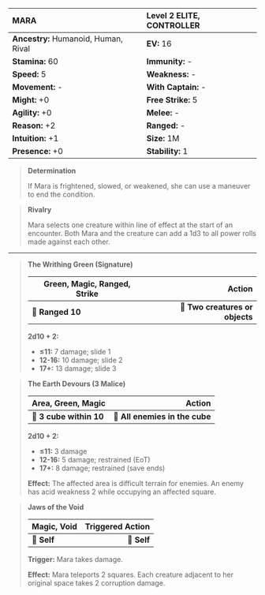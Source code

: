 | **MARA**                                 | Level 2 ELITE, CONTROLLER                |
|:-----------------------------------------|:-----------------------------------------|
| **Ancestry:** Humanoid, Human, Rival     | **EV:** 16                               |
| **Stamina:** 60                          | **Immunity:** -                          |
| **Speed:** 5                             | **Weakness:** -                          |
| **Movement:** -                          | **With Captain:** -                      |
| **Might:** +0                            | **Free Strike:** 5                       |
| **Agility:** +0                          | **Melee:** -                             |
| **Reason:** +2                           | **Ranged:** -                            |
| **Intuition:** +1                        | **Size:** 1M                             |
| **Presence:** +0                         | **Stability:** 1                         |

> **Determination**
> 
> If Mara is frightened, slowed, or weakened, she can use a maneuver to end the condition.

> **Rivalry**
> 
> Mara selects one creature within line of effect at the start of an encounter. Both Mara and the creature can add a 1d3 to all power rolls made against each other.

---

> **The Writhing Green (Signature)**
> 
> | **Green, Magic, Ranged, Strike** |                      **Action** |
> | -------------------------------- | -------------------------------:|
> | **📏 Ranged 10**                 | **🎯 Two creatures or objects** |
> 
> **2d10 + 2:**
> 
> - **≤11:** 7 damage; slide 1
> - **12-16:** 10 damage; slide 2
> - **17+:** 13 damage; slide 3

> **The Earth Devours (3 Malice)**
> 
> | **Area, Green, Magic**  |                     **Action** |
> | ----------------------- | ------------------------------:|
> | **📏 3 cube within 10** | **🎯 All enemies in the cube** |
> 
> **2d10 + 2:**
> 
> - **≤11:** 3 damage
> - **12-16:** 5 damage; restrained (EoT)
> - **17+:** 8 damage; restrained (save ends)
> 
> **Effect:** The affected area is difficult terrain for enemies. An enemy has acid weakness 2 while occupying an affected square.

> **Jaws of the Void**
> 
> | **Magic, Void** | **Triggered Action** |
> | --------------- | --------------------:|
> | **📏 Self**     |          **🎯 Self** |
> 
> **Trigger:** Mara takes damage.
> 
> **Effect:** Mara teleports 2 squares. Each creature adjacent to her original space takes 2 corruption damage.
